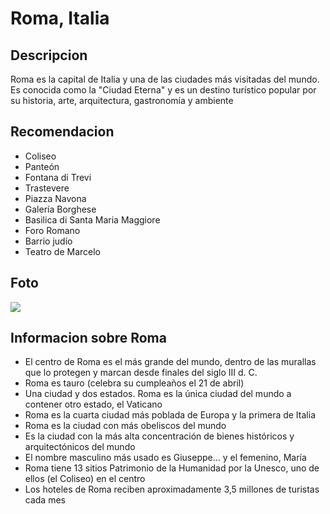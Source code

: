 # Roma, Italia 

## Descripcion

Roma es la capital de Italia y una de las ciudades más visitadas del mundo. Es conocida como la "Ciudad Eterna" y es un destino turístico popular por su historia, arte, arquitectura, gastronomía y ambiente

## Recomendacion

- Coliseo
- Panteón
- Fontana di Trevi
- Trastevere
- Piazza Navona
- Galería Borghese
- Basilica di Santa Maria Maggiore
- Foro Romano
- Barrio judío
- Teatro de Marcelo

## Foto 

![](https://www.barcelo.com/guia-turismo/wp-content/uploads/que-visitar-en-roma.jpg)

## Informacion sobre Roma

- El centro de Roma es el más grande del mundo, dentro de las murallas que lo protegen y marcan desde finales del siglo III d. C.
- Roma es tauro (celebra su cumpleaños el 21 de abril)
- Una ciudad y dos estados. Roma es la única ciudad del mundo a contener otro estado, el Vaticano
- Roma es la cuarta ciudad más poblada de Europa y la primera de Italia
- Roma es la ciudad con más obeliscos del mundo
- Es la ciudad con la más alta concentración de bienes históricos y arquitectónicos del mundo
- El nombre masculino más usado es Giuseppe… y el femenino, María
- Roma tiene 13 sitios Patrimonio de la Humanidad por la Unesco, uno de ellos (el Coliseo) en el centro
- Los hoteles de Roma reciben aproximadamente 3,5 millones de turistas cada mes
